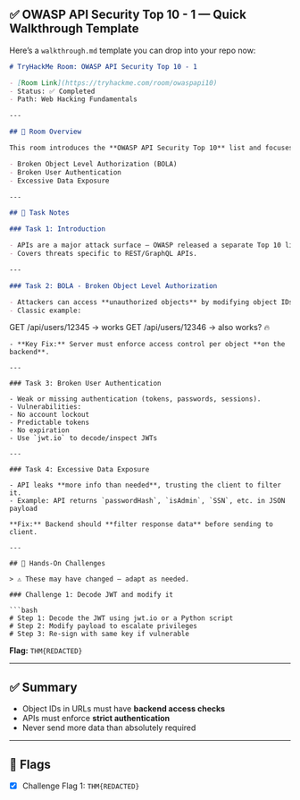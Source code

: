 
## ✅ OWASP API Security Top 10 - 1 — Quick Walkthrough Template

Here’s a `walkthrough.md` template you can drop into your repo now:

```markdown
# TryHackMe Room: OWASP API Security Top 10 - 1

- [Room Link](https://tryhackme.com/room/owaspapi10)
- Status: ✅ Completed
- Path: Web Hacking Fundamentals

---

## 🧠 Room Overview

This room introduces the **OWASP API Security Top 10** list and focuses on:

- Broken Object Level Authorization (BOLA)
- Broken User Authentication
- Excessive Data Exposure

---

## 📘 Task Notes

### Task 1: Introduction

- APIs are a major attack surface — OWASP released a separate Top 10 list for them.
- Covers threats specific to REST/GraphQL APIs.

---

### Task 2: BOLA - Broken Object Level Authorization

- Attackers can access **unauthorized objects** by modifying object IDs.
- Classic example: 
```

GET /api/users/12345 → works
GET /api/users/12346 → also works? 🔥

````
- **Key Fix:** Server must enforce access control per object **on the backend**.

---

### Task 3: Broken User Authentication

- Weak or missing authentication (tokens, passwords, sessions).
- Vulnerabilities:
- No account lockout
- Predictable tokens
- No expiration
- Use `jwt.io` to decode/inspect JWTs

---

### Task 4: Excessive Data Exposure

- API leaks **more info than needed**, trusting the client to filter it.
- Example: API returns `passwordHash`, `isAdmin`, `SSN`, etc. in JSON payload

**Fix:** Backend should **filter response data** before sending to client.

---

## 🧪 Hands-On Challenges

> ⚠️ These may have changed — adapt as needed.

### Challenge 1: Decode JWT and modify it

```bash
# Step 1: Decode the JWT using jwt.io or a Python script
# Step 2: Modify payload to escalate privileges
# Step 3: Re-sign with same key if vulnerable
````

**Flag:** `THM{REDACTED}`

---

## ✅ Summary

* Object IDs in URLs must have **backend access checks**
* APIs must enforce **strict authentication**
* Never send more data than absolutely required

---

## 🏁 Flags

* [x] Challenge Flag 1: `THM{REDACTED}`


